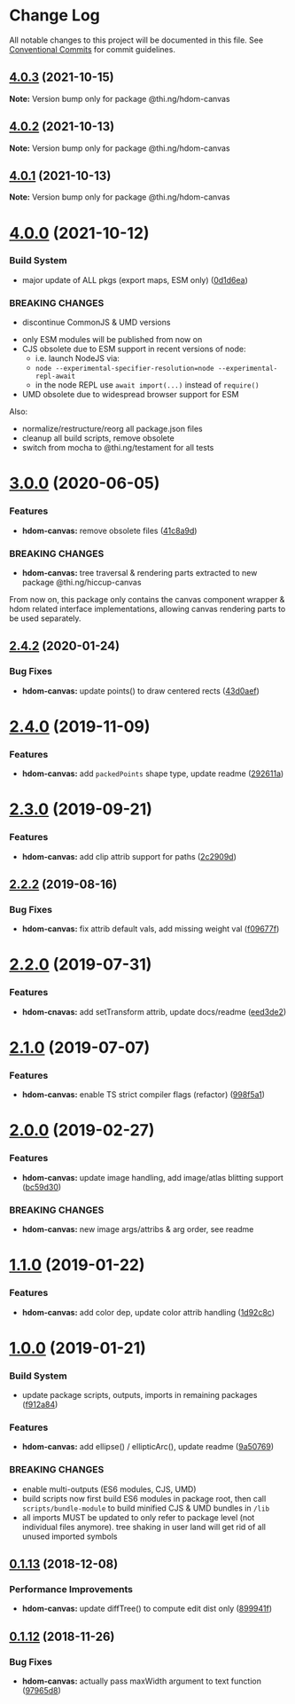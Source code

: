 # Change Log

All notable changes to this project will be documented in this file.
See [Conventional Commits](https://conventionalcommits.org) for commit guidelines.

## [4.0.3](https://github.com/thi-ng/umbrella/compare/@thi.ng/hdom-canvas@4.0.2...@thi.ng/hdom-canvas@4.0.3) (2021-10-15)

**Note:** Version bump only for package @thi.ng/hdom-canvas





## [4.0.2](https://github.com/thi-ng/umbrella/compare/@thi.ng/hdom-canvas@4.0.1...@thi.ng/hdom-canvas@4.0.2) (2021-10-13)

**Note:** Version bump only for package @thi.ng/hdom-canvas





## [4.0.1](https://github.com/thi-ng/umbrella/compare/@thi.ng/hdom-canvas@4.0.0...@thi.ng/hdom-canvas@4.0.1) (2021-10-13)

**Note:** Version bump only for package @thi.ng/hdom-canvas





# [4.0.0](https://github.com/thi-ng/umbrella/compare/@thi.ng/hdom-canvas@3.0.60...@thi.ng/hdom-canvas@4.0.0) (2021-10-12)


### Build System

* major update of ALL pkgs (export maps, ESM only) ([0d1d6ea](https://github.com/thi-ng/umbrella/commit/0d1d6ea9fab2a645d6c5f2bf2591459b939c09b6))


### BREAKING CHANGES

* discontinue CommonJS & UMD versions

- only ESM modules will be published from now on
- CJS obsolete due to ESM support in recent versions of node:
  - i.e. launch NodeJS via:
  - `node --experimental-specifier-resolution=node --experimental-repl-await`
  - in the node REPL use `await import(...)` instead of `require()`
- UMD obsolete due to widespread browser support for ESM

Also:
- normalize/restructure/reorg all package.json files
- cleanup all build scripts, remove obsolete
- switch from mocha to @thi.ng/testament for all tests






#  [3.0.0](https://github.com/thi-ng/umbrella/compare/@thi.ng/hdom-canvas@2.4.26...@thi.ng/hdom-canvas@3.0.0) (2020-06-05) 

###  Features 

- **hdom-canvas:** remove obsolete files ([41c8a9d](https://github.com/thi-ng/umbrella/commit/41c8a9d696211b13bde358dae431f110ab7b4be5)) 

###  BREAKING CHANGES 

- **hdom-canvas:** tree traversal & rendering parts extracted to new package @thi.ng/hiccup-canvas 

From now on, this package only contains the canvas component wrapper & hdom related interface implementations, allowing canvas rendering parts to be used separately. 

##  [2.4.2](https://github.com/thi-ng/umbrella/compare/@thi.ng/hdom-canvas@2.4.1...@thi.ng/hdom-canvas@2.4.2) (2020-01-24) 

###  Bug Fixes 

- **hdom-canvas:** update points() to draw centered rects ([43d0aef](https://github.com/thi-ng/umbrella/commit/43d0aef0db1e536fe9a13c757f05ce3b93fd0aba)) 

#  [2.4.0](https://github.com/thi-ng/umbrella/compare/@thi.ng/hdom-canvas@2.3.1...@thi.ng/hdom-canvas@2.4.0) (2019-11-09) 

###  Features 

- **hdom-canvas:** add `packedPoints` shape type, update readme ([292611a](https://github.com/thi-ng/umbrella/commit/292611a44d1a661dcad4c293863517cac3791f28)) 

#  [2.3.0](https://github.com/thi-ng/umbrella/compare/@thi.ng/hdom-canvas@2.2.4...@thi.ng/hdom-canvas@2.3.0) (2019-09-21) 

###  Features 

- **hdom-canvas:** add clip attrib support for paths ([2c2909d](https://github.com/thi-ng/umbrella/commit/2c2909d)) 

##  [2.2.2](https://github.com/thi-ng/umbrella/compare/@thi.ng/hdom-canvas@2.2.1...@thi.ng/hdom-canvas@2.2.2) (2019-08-16) 

###  Bug Fixes 

- **hdom-canvas:** fix attrib default vals, add missing weight val ([f09677f](https://github.com/thi-ng/umbrella/commit/f09677f)) 

#  [2.2.0](https://github.com/thi-ng/umbrella/compare/@thi.ng/hdom-canvas@2.1.2...@thi.ng/hdom-canvas@2.2.0) (2019-07-31) 

###  Features 

- **hdom-cnavas:** add setTransform attrib, update docs/readme ([eed3de2](https://github.com/thi-ng/umbrella/commit/eed3de2)) 

#  [2.1.0](https://github.com/thi-ng/umbrella/compare/@thi.ng/hdom-canvas@2.0.18...@thi.ng/hdom-canvas@2.1.0) (2019-07-07) 

###  Features 

- **hdom-canvas:** enable TS strict compiler flags (refactor) ([998f5a1](https://github.com/thi-ng/umbrella/commit/998f5a1)) 

#  [2.0.0](https://github.com/thi-ng/umbrella/compare/@thi.ng/hdom-canvas@1.1.6...@thi.ng/hdom-canvas@2.0.0) (2019-02-27) 

###  Features 

- **hdom-canvas:** update image handling, add image/atlas blitting support ([bc59d30](https://github.com/thi-ng/umbrella/commit/bc59d30)) 

###  BREAKING CHANGES 

- **hdom-canvas:** new image args/attribs & arg order, see readme 

#  [1.1.0](https://github.com/thi-ng/umbrella/compare/@thi.ng/hdom-canvas@1.0.1...@thi.ng/hdom-canvas@1.1.0) (2019-01-22) 

###  Features 

- **hdom-canvas:** add color dep, update color attrib handling ([1d92c8c](https://github.com/thi-ng/umbrella/commit/1d92c8c)) 

#  [1.0.0](https://github.com/thi-ng/umbrella/compare/@thi.ng/hdom-canvas@0.1.20...@thi.ng/hdom-canvas@1.0.0) (2019-01-21) 

###  Build System 

- update package scripts, outputs, imports in remaining packages ([f912a84](https://github.com/thi-ng/umbrella/commit/f912a84)) 

###  Features 

- **hdom-canvas:** add ellipse() / ellipticArc(), update readme ([9a50769](https://github.com/thi-ng/umbrella/commit/9a50769)) 

###  BREAKING CHANGES 

- enable multi-outputs (ES6 modules, CJS, UMD) 
- build scripts now first build ES6 modules in package root, then call   `scripts/bundle-module` to build minified CJS & UMD bundles in `/lib` 
- all imports MUST be updated to only refer to package level   (not individual files anymore). tree shaking in user land will get rid of   all unused imported symbols 

##  [0.1.13](https://github.com/thi-ng/umbrella/compare/@thi.ng/hdom-canvas@0.1.12...@thi.ng/hdom-canvas@0.1.13) (2018-12-08) 

###  Performance Improvements 

- **hdom-canvas:** update diffTree() to compute edit dist only ([899941f](https://github.com/thi-ng/umbrella/commit/899941f)) 

##  [0.1.12](https://github.com/thi-ng/umbrella/compare/@thi.ng/hdom-canvas@0.1.11...@thi.ng/hdom-canvas@0.1.12) (2018-11-26) 

###  Bug Fixes 

- **hdom-canvas:** actually pass maxWidth argument to text function ([97965d8](https://github.com/thi-ng/umbrella/commit/97965d8))
